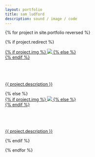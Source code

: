 ```yaml
---
layout: portfolio
title: sam ludford
description: sound / image / code
---
```


{% for project in site.portfolio reversed %}

{% if project.redirect %}
<div class="project">
    <div class="thumbnail">
        <a href="{{ project.redirect }}" target="_blank">
        {% if project.img %}
        <img class="thumbnail" src="{{ project.img }}"/>
        {% else %}
        <div class="thumbnail blankbox"></div>
        {% endif %}    
        <span>
          <h1></h1>
          <br/>
          <p>{{ project.description }}</p>
        </span>
        </a>
    </div>
</div>
{% else %}

<div class="project ">
    <div class="thumbnail">
        <a href="{{ site.baseurl }}{{ project.url }}">
        {% if project.img %}
        <img class="thumbnail" src="{{ project.img }}"/>
        {% else %}
        <div class="thumbnail blankbox"></div>
        {% endif %}    
        <span>
            <h1></h1>
            <br/>
            <p>{{ project.description }}</p>
        </span>
        </a>
    </div>
</div>

{% endif %}

{% endfor %}
